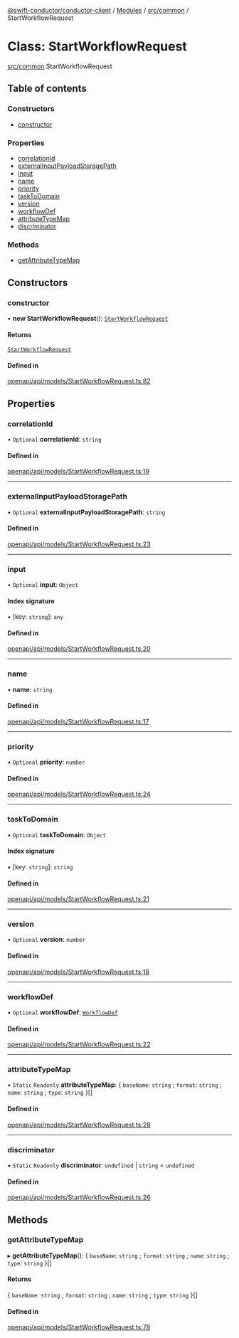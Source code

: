 [@swift-conductor/conductor-client](../README.md) / [Modules](../modules.md) / [src/common](../modules/src_common.md) / StartWorkflowRequest

# Class: StartWorkflowRequest

[src/common](../modules/src_common.md).StartWorkflowRequest

## Table of contents

### Constructors

- [constructor](src_common.StartWorkflowRequest.md#constructor)

### Properties

- [correlationId](src_common.StartWorkflowRequest.md#correlationid)
- [externalInputPayloadStoragePath](src_common.StartWorkflowRequest.md#externalinputpayloadstoragepath)
- [input](src_common.StartWorkflowRequest.md#input)
- [name](src_common.StartWorkflowRequest.md#name)
- [priority](src_common.StartWorkflowRequest.md#priority)
- [taskToDomain](src_common.StartWorkflowRequest.md#tasktodomain)
- [version](src_common.StartWorkflowRequest.md#version)
- [workflowDef](src_common.StartWorkflowRequest.md#workflowdef)
- [attributeTypeMap](src_common.StartWorkflowRequest.md#attributetypemap)
- [discriminator](src_common.StartWorkflowRequest.md#discriminator)

### Methods

- [getAttributeTypeMap](src_common.StartWorkflowRequest.md#getattributetypemap)

## Constructors

### constructor

• **new StartWorkflowRequest**(): [`StartWorkflowRequest`](src_common.StartWorkflowRequest.md)

#### Returns

[`StartWorkflowRequest`](src_common.StartWorkflowRequest.md)

#### Defined in

[openapi/api/models/StartWorkflowRequest.ts:82](https://github.com/swift-conductor/conductor-client-typescript/blob/d61717b/openapi/api/models/StartWorkflowRequest.ts#L82)

## Properties

### correlationId

• `Optional` **correlationId**: `string`

#### Defined in

[openapi/api/models/StartWorkflowRequest.ts:19](https://github.com/swift-conductor/conductor-client-typescript/blob/d61717b/openapi/api/models/StartWorkflowRequest.ts#L19)

___

### externalInputPayloadStoragePath

• `Optional` **externalInputPayloadStoragePath**: `string`

#### Defined in

[openapi/api/models/StartWorkflowRequest.ts:23](https://github.com/swift-conductor/conductor-client-typescript/blob/d61717b/openapi/api/models/StartWorkflowRequest.ts#L23)

___

### input

• `Optional` **input**: `Object`

#### Index signature

▪ [key: `string`]: `any`

#### Defined in

[openapi/api/models/StartWorkflowRequest.ts:20](https://github.com/swift-conductor/conductor-client-typescript/blob/d61717b/openapi/api/models/StartWorkflowRequest.ts#L20)

___

### name

• **name**: `string`

#### Defined in

[openapi/api/models/StartWorkflowRequest.ts:17](https://github.com/swift-conductor/conductor-client-typescript/blob/d61717b/openapi/api/models/StartWorkflowRequest.ts#L17)

___

### priority

• `Optional` **priority**: `number`

#### Defined in

[openapi/api/models/StartWorkflowRequest.ts:24](https://github.com/swift-conductor/conductor-client-typescript/blob/d61717b/openapi/api/models/StartWorkflowRequest.ts#L24)

___

### taskToDomain

• `Optional` **taskToDomain**: `Object`

#### Index signature

▪ [key: `string`]: `string`

#### Defined in

[openapi/api/models/StartWorkflowRequest.ts:21](https://github.com/swift-conductor/conductor-client-typescript/blob/d61717b/openapi/api/models/StartWorkflowRequest.ts#L21)

___

### version

• `Optional` **version**: `number`

#### Defined in

[openapi/api/models/StartWorkflowRequest.ts:18](https://github.com/swift-conductor/conductor-client-typescript/blob/d61717b/openapi/api/models/StartWorkflowRequest.ts#L18)

___

### workflowDef

• `Optional` **workflowDef**: [`WorkflowDef`](src_common.WorkflowDef.md)

#### Defined in

[openapi/api/models/StartWorkflowRequest.ts:22](https://github.com/swift-conductor/conductor-client-typescript/blob/d61717b/openapi/api/models/StartWorkflowRequest.ts#L22)

___

### attributeTypeMap

▪ `Static` `Readonly` **attributeTypeMap**: \{ `baseName`: `string` ; `format`: `string` ; `name`: `string` ; `type`: `string`  }[]

#### Defined in

[openapi/api/models/StartWorkflowRequest.ts:28](https://github.com/swift-conductor/conductor-client-typescript/blob/d61717b/openapi/api/models/StartWorkflowRequest.ts#L28)

___

### discriminator

▪ `Static` `Readonly` **discriminator**: `undefined` \| `string` = `undefined`

#### Defined in

[openapi/api/models/StartWorkflowRequest.ts:26](https://github.com/swift-conductor/conductor-client-typescript/blob/d61717b/openapi/api/models/StartWorkflowRequest.ts#L26)

## Methods

### getAttributeTypeMap

▸ **getAttributeTypeMap**(): \{ `baseName`: `string` ; `format`: `string` ; `name`: `string` ; `type`: `string`  }[]

#### Returns

\{ `baseName`: `string` ; `format`: `string` ; `name`: `string` ; `type`: `string`  }[]

#### Defined in

[openapi/api/models/StartWorkflowRequest.ts:78](https://github.com/swift-conductor/conductor-client-typescript/blob/d61717b/openapi/api/models/StartWorkflowRequest.ts#L78)
